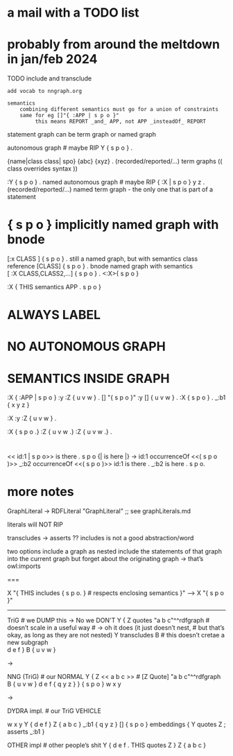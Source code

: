 # a mail with a TODO list
# probably from around the meltdown in jan/feb 2024


TODO	include and transclude

	add vocab to nngraph.org

	semantics
		combining different semantics must go for a union of constraints
		same for eg []"{ :APP | s p o }"
		     this means REPORT _and_ APP, not APP _insteadOf_ REPORT

statement graph can be 
	term graph or 
	named graph

autonomous graph  # maybe RIP
	Y { s p o } .   


{name|class class| spo} {abc} {xyz} . (recorded/reported/…) term graphs   (( class overrides syntax ))
				                      
:Y { s p o } .     		named autonomous graph # maybe RIP
{ :X | s p o } y z .      	(recorded/reported/…) named term graph - the only one that is part of a statement
#  { s p o }                    implicitly named graph with bnode
[:x CLASS ] { s p o } .         still a named graph, but with semantics class reference
[CLASS] { s p o } .             bnode named graph with semantics     
[ :X CLASS,CLASS2,…] { s p o } .
<:X>{ s p o }

:X { THIS semantics APP .
     s p o }




# ############################################
# ALWAYS LABEL
# NO AUTONOMOUS GRAPH
# SEMANTICS INSIDE GRAPH

:X { :APP | s p o }  :y   :Z { u v w } . 
[] "{ s p o }"  :y   [] { u v w } .
:X { s p o } .
_:b1 { x y z }

:X :y :Z { u v w } . 

:X { s p o .}  :Z { u v w .}   :Z { u v w .} . 



#

<< id:1 | s p o>> is there .
s p o  {|  is here |}
->
id:1 occurrenceOf <<( s p o )>>
_:b2 occurrenceOf <<( s p o )>>
id:1 is there .
_:b2 is here .
s p o.





# more notes

GraphLiteral -> RDFLiteral
 "GraphLiteral"     ;; see graphLiterals.md

literals will NOT RIP

transcludes -> asserts ??
includes is not a good abstraction/word

two options
include a graph as nested
include the statements of that graph into the current graph 
but forget about the originating graph 
	-> that’s owl:imports

===


X "{
  THIS includes { s p o.  }   # respects enclosing semantics
}"
—>
X "{ s p o }"

---

TriG                          # we DUMP this -> No we DON'T
Y {
  Z quotes "a b c"^^rdfgraph  #  doesn’t scale in a useful way 
                              #  -> oh it does (it just doesn’t nest, 
                              #  but that’s okay, as long as they are not nested)
  Y transcludes B             #  this doesn’t cretae a new subgraph  
  d e f
}
B { u v w }

->

NNG (TriG)                    #  our NORMAL
Y {
  Z  << a b c >>              #  [Z Quote] "a b c"^^rdfgraph
  B { u v w }
  d e f
  { q y z }
}
{ s p o }
w x y 

->

DYDRA impl.                   #  our TriG VEHICLE

w x y
Y { d e f }
Z { a b c }
_:b1 { q y z }
[] { s p o }
embeddings {  Y quotes Z ;
                asserts _:b1 }


OTHER impl                    #  other people’s shit
Y { d e f .
   THIS quotes Z 
}
Z { a b c }
